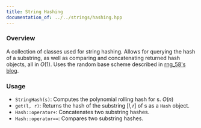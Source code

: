 ```yaml
---
title: String Hashing
documentation_of: ../../strings/hashing.hpp
---
```


### Overview

A collection of classes used for string hashing. Allows for querying the hash of a substring, as well as comparing and concatenating returned hash objects, all in $O(1)$. Uses the random base scheme described in [rng_58's blog](https://rng-58.blogspot.com/2017/02/hashing-and-probability-of-collision.html).

### Usage

* `StringHash(s)`: Computes the polynomial rolling hash for s. $O(n)$
* `get(l, r)`: Returns the hash of the substring $[l, r]$ of s as a `Hash` object.
* `Hash::operator+`: Concatenates two substring hashes.
* `Hash::operator==`: Compares two substring hashes.